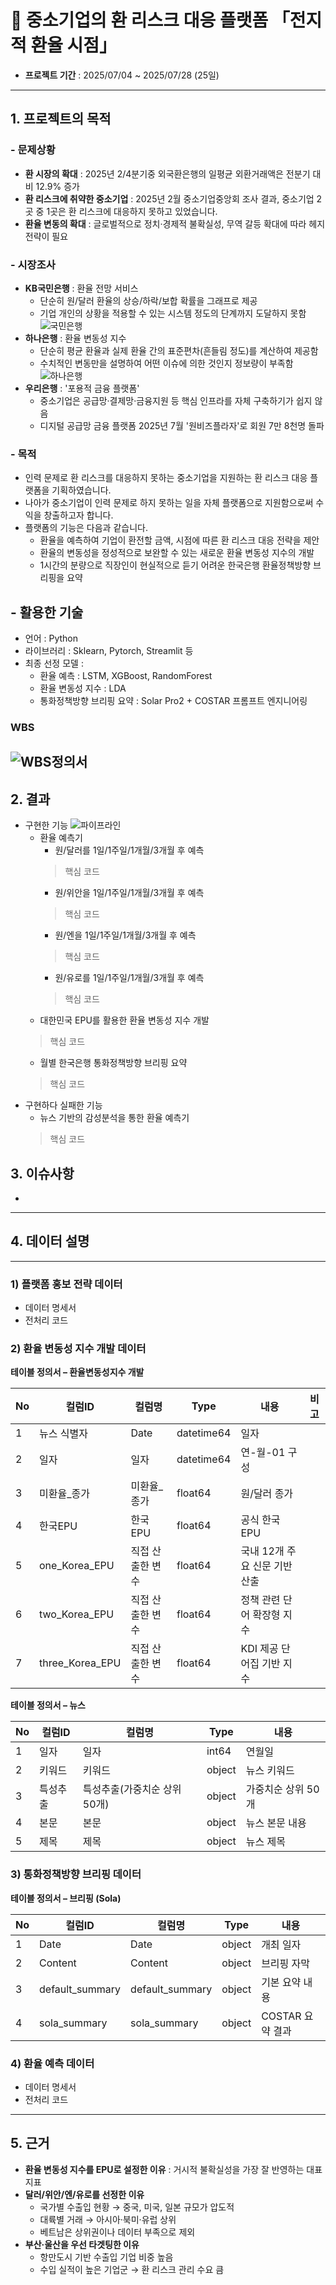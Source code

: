 # 📌 중소기업의 환 리스크 대응 플랫폼 **「전지적 환율 시점」**

- **프로젝트 기간** : 2025/07/04 ~ 2025/07/28 (25일)

---

## 1. 프로젝트의 목적 
### - 문제상황
- **환 시장의 확대** : 2025년 2/4분기중 외국환은행의 일평균 외환거래액은 전분기 대비 12.9% 증가
- **환 리스크에 취약한 중소기업** : 2025년 2월 중소기업중앙회 조사 결과, 중소기업 2곳 중 1곳은 환 리스크에 대응하지 못하고 있었습니다.
- **환율 변동의 확대** : 글로벌적으로 정치·경제적 불확실성, 무역 갈등 확대에 따라 헤지 전략이 필요

### - 시장조사
- **KB국민은행** : 환율 전망 서비스
    - 단순히 원/달러 환율의 상승/하락/보합 확률을 그래프로 제공
    - 기업 개인의 상황을 적용할 수 있는 시스템 정도의 단계까지 도달하지 못함
    ![국민은행](./image/국민은행.png)
- **하나은행** : 환율 변동성 지수
    - 단순히 평균 환율과 실제 환율 간의 표준편차(흔들림 정도)를 계산하여 제공함
    - 수치적인 변동만을 설명하여 어떤 이슈에 의한 것인지 정보량이 부족함
    ![하나은행](./image/하나은행.png)
- **우리은행** : '포용적 금융 플랫폼'
    - 중소기업은 공급망·결제망·금융지원 등 핵심 인프라를 자체 구축하기가 쉽지 않음 
    - 디지털 공급망 금융 플랫폼 2025년 7월 '원비즈플라자'로 회원 7만 8천명 돌파

### - 목적
- 인력 문제로 환 리스크를 대응하지 못하는 중소기업을 지원하는 환 리스크 대응 플랫폼을 기획하였습니다.
- 나아가 중소기업이 인력 문제로 하지 못하는 일을 자체 플랫폼으로 지원함으로써 수익을 창출하고자 합니다.
- 플랫폼의 기능은 다음과 같습니다.
    - 환율을 예측하여 기업이 환전할 금액, 시점에 따른 환 리스크 대응 전략을 제안
    - 환율의 변동성을 정성적으로 보완할 수 있는 새로운 환율 변동성 지수의 개발
    - 1시간의 분량으로 직장인이 현실적으로 듣기 어려운 한국은행 환율정책방향 브리핑을 요약

## - 활용한 기술
- 언어 : Python
- 라이브러리 : Sklearn, Pytorch, Streamlit 등
- 최종 선정 모델 :
    - 환율 예측 : LSTM, XGBoost, RandomForest
    - 환율 변동성 지수 : LDA
    - 통화정책방향 브리핑 요약 : Solar Pro2 + COSTAR 프롬프트 엔지니어링

### WBS
![WBS정의서](./image/WBS정의서.png)
---
## 2. 결과
- 구현한 기능
![파이프라인](./image/파이프라인.png)
    - 환율 예측기 
        - 원/달러를 1일/1주일/1개월/3개월 후 예측
        > 핵심 코드
        - 원/위안을 1일/1주일/1개월/3개월 후 예측
        > 핵심 코드
        - 원/엔을 1일/1주일/1개월/3개월 후 예측
        > 핵심 코드
        - 원/유로를 1일/1주일/1개월/3개월 후 예측
        > 핵심 코드
    - 대한민국 EPU를 활용한 환율 변동성 지수 개발
    > 핵심 코드
    - 월별 한국은행 통화정책방향 브리핑 요약
    > 핵심 코드
- 구현하다 실패한 기능
    - 뉴스 기반의 감성분석을 통한 환율 예측기
    > 핵심 코드

## 3. 이슈사항
- 
---
## 4. 데이터 설명
---

### 1) 플랫폼 홍보 전략 데이터
- 데이터 명세서  
- 전처리 코드  

### 2) 환율 변동성 지수 개발 데이터
**테이블 정의서 – 환율변동성지수 개발**

| No | 컬럼ID          | 컬럼명      | Type        | 내용                            | 비고 |
|----|----------------|------------|-------------|---------------------------------|------|
| 1  | 뉴스 식별자     | Date       | datetime64  | 일자                            |      |
| 2  | 일자           | 일자       | datetime64  | 연-월-01 구성                   |      |
| 3  | 미환율_종가     | 미환율_종가 | float64     | 원/달러 종가                     |      |
| 4  | 한국EPU        | 한국EPU    | float64     | 공식 한국 EPU                   |      |
| 5  | one_Korea_EPU  | 직접 산출한 변수       | float64     | 국내 12개 주요 신문 기반 산출   |      |
| 6  | two_Korea_EPU  | 직접 산출한 변수         | float64     | 정책 관련 단어 확장형 지수       |      |
| 7  | three_Korea_EPU| 직접 산출한 변수         | float64     | KDI 제공 단어집 기반 지수       |      |

**테이블 정의서 – 뉴스**

| No | 컬럼ID | 컬럼명 | Type   | 내용            |
|----|--------|--------|--------|-----------------|
| 1  | 일자   | 일자   | int64  | 연월일          |
| 2  | 키워드 | 키워드 | object | 뉴스 키워드     |
| 3  | 특성추출 |특성추출(가중치순 상위 50개)  | object | 가중치순 상위 50개 |
| 4  | 본문   | 본문   | object | 뉴스 본문 내용  |
| 5  | 제목   | 제목   | object | 뉴스 제목       |

### 3) 통화정책방향 브리핑 데이터
**테이블 정의서 – 브리핑 (Sola)**

| No | 컬럼ID          | 컬럼명         | Type   | 내용                 |
|----|----------------|---------------|--------|----------------------|
| 1  | Date           | Date          | object | 개최 일자            |
| 2  | Content        | Content       | object | 브리핑 자막          |
| 3  | default_summary| default_summary| object | 기본 요약 내용       |
| 4  | sola_summary   | sola_summary  | object | COSTAR 요약 결과     |

### 4) 환율 예측 데이터
- 데이터 명세서  
- 전처리 코드  
---

## 5. 근거
- **환율 변동성 지수를 EPU로 설정한 이유** : 거시적 불확실성을 가장 잘 반영하는 대표 지표  
- **달러/위안/엔/유로를 선정한 이유**  
  - 국가별 수출입 현황 → 중국, 미국, 일본 규모가 압도적  
  - 대륙별 거래 → 아시아·북미·유럽 상위  
  - 베트남은 상위권이나 데이터 부족으로 제외  
- **부산·울산을 우선 타겟팅한 이유**  
  - 항만도시 기반 수출입 기업 비중 높음  
  - 수입 실적이 높은 기업군 → 환 리스크 관리 수요 큼  